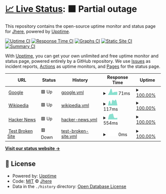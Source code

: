 # [📈 Live Status](https://jhere.io): <!--live status--> **🟧 Partial outage**

This repository contains the open-source uptime monitor and status page for [Jhere](jhere.io), powered by [Upptime](https://github.com/upptime/upptime).

[![Uptime CI](https://github.com/jheeree/uptime/workflows/Uptime%20CI/badge.svg)](https://github.com/jheeree/uptime/actions?query=workflow%3A%22Uptime+CI%22)
[![Response Time CI](https://github.com/jheeree/uptime/workflows/Response%20Time%20CI/badge.svg)](https://github.com/jheeree/uptime/actions?query=workflow%3A%22Response+Time+CI%22)
[![Graphs CI](https://github.com/jheeree/uptime/workflows/Graphs%20CI/badge.svg)](https://github.com/jheeree/uptime/actions?query=workflow%3A%22Graphs+CI%22)
[![Static Site CI](https://github.com/jheeree/uptime/workflows/Static%20Site%20CI/badge.svg)](https://github.com/jheeree/uptime/actions?query=workflow%3A%22Static+Site+CI%22)
[![Summary CI](https://github.com/jheeree/uptime/workflows/Summary%20CI/badge.svg)](https://github.com/jheeree/uptime/actions?query=workflow%3A%22Summary+CI%22)

With [Upptime](https://upptime.js.org), you can get your own unlimited and free uptime monitor and status page, powered entirely by a GitHub repository. We use [Issues](https://github.com/jheeree/uptime/issues) as incident reports, [Actions](https://github.com/jheeree/uptime/actions) as uptime monitors, and [Pages](https://jhere.io) for the status page.

<!--start: status pages-->
<!-- This summary is generated by Upptime (https://github.com/upptime/upptime) -->
<!-- Do not edit this manually, your changes will be overwritten -->
<!-- prettier-ignore -->
| URL | Status | History | Response Time | Uptime |
| --- | ------ | ------- | ------------- | ------ |
| <img alt="" src="https://icons.duckduckgo.com/ip3/www.google.com.ico" height="13"> [Google](https://www.google.com) | 🟩 Up | [google.yml](https://github.com/jheeree/uptime/commits/HEAD/history/google.yml) | <details><summary><img alt="Response time graph" src="./graphs/google/response-time-week.png" height="20"> 71ms</summary><br><a href="https://jhere.io/history/google"><img alt="Response time 71" src="https://img.shields.io/endpoint?url=https%3A%2F%2Fraw.githubusercontent.com%2Fjheeree%2Fuptime%2FHEAD%2Fapi%2Fgoogle%2Fresponse-time.json"></a><br><a href="https://jhere.io/history/google"><img alt="24-hour response time 71" src="https://img.shields.io/endpoint?url=https%3A%2F%2Fraw.githubusercontent.com%2Fjheeree%2Fuptime%2FHEAD%2Fapi%2Fgoogle%2Fresponse-time-day.json"></a><br><a href="https://jhere.io/history/google"><img alt="7-day response time 71" src="https://img.shields.io/endpoint?url=https%3A%2F%2Fraw.githubusercontent.com%2Fjheeree%2Fuptime%2FHEAD%2Fapi%2Fgoogle%2Fresponse-time-week.json"></a><br><a href="https://jhere.io/history/google"><img alt="30-day response time 71" src="https://img.shields.io/endpoint?url=https%3A%2F%2Fraw.githubusercontent.com%2Fjheeree%2Fuptime%2FHEAD%2Fapi%2Fgoogle%2Fresponse-time-month.json"></a><br><a href="https://jhere.io/history/google"><img alt="1-year response time 71" src="https://img.shields.io/endpoint?url=https%3A%2F%2Fraw.githubusercontent.com%2Fjheeree%2Fuptime%2FHEAD%2Fapi%2Fgoogle%2Fresponse-time-year.json"></a></details> | <details><summary><a href="https://jhere.io/history/google">100.00%</a></summary><a href="https://jhere.io/history/google"><img alt="All-time uptime 100.00%" src="https://img.shields.io/endpoint?url=https%3A%2F%2Fraw.githubusercontent.com%2Fjheeree%2Fuptime%2FHEAD%2Fapi%2Fgoogle%2Fuptime.json"></a><br><a href="https://jhere.io/history/google"><img alt="24-hour uptime 100.00%" src="https://img.shields.io/endpoint?url=https%3A%2F%2Fraw.githubusercontent.com%2Fjheeree%2Fuptime%2FHEAD%2Fapi%2Fgoogle%2Fuptime-day.json"></a><br><a href="https://jhere.io/history/google"><img alt="7-day uptime 100.00%" src="https://img.shields.io/endpoint?url=https%3A%2F%2Fraw.githubusercontent.com%2Fjheeree%2Fuptime%2FHEAD%2Fapi%2Fgoogle%2Fuptime-week.json"></a><br><a href="https://jhere.io/history/google"><img alt="30-day uptime 100.00%" src="https://img.shields.io/endpoint?url=https%3A%2F%2Fraw.githubusercontent.com%2Fjheeree%2Fuptime%2FHEAD%2Fapi%2Fgoogle%2Fuptime-month.json"></a><br><a href="https://jhere.io/history/google"><img alt="1-year uptime 100.00%" src="https://img.shields.io/endpoint?url=https%3A%2F%2Fraw.githubusercontent.com%2Fjheeree%2Fuptime%2FHEAD%2Fapi%2Fgoogle%2Fuptime-year.json"></a></details>
| <img alt="" src="https://icons.duckduckgo.com/ip3/en.wikipedia.org.ico" height="13"> [Wikipedia](https://en.wikipedia.org) | 🟩 Up | [wikipedia.yml](https://github.com/jheeree/uptime/commits/HEAD/history/wikipedia.yml) | <details><summary><img alt="Response time graph" src="./graphs/wikipedia/response-time-week.png" height="20"> 117ms</summary><br><a href="https://jhere.io/history/wikipedia"><img alt="Response time 117" src="https://img.shields.io/endpoint?url=https%3A%2F%2Fraw.githubusercontent.com%2Fjheeree%2Fuptime%2FHEAD%2Fapi%2Fwikipedia%2Fresponse-time.json"></a><br><a href="https://jhere.io/history/wikipedia"><img alt="24-hour response time 117" src="https://img.shields.io/endpoint?url=https%3A%2F%2Fraw.githubusercontent.com%2Fjheeree%2Fuptime%2FHEAD%2Fapi%2Fwikipedia%2Fresponse-time-day.json"></a><br><a href="https://jhere.io/history/wikipedia"><img alt="7-day response time 117" src="https://img.shields.io/endpoint?url=https%3A%2F%2Fraw.githubusercontent.com%2Fjheeree%2Fuptime%2FHEAD%2Fapi%2Fwikipedia%2Fresponse-time-week.json"></a><br><a href="https://jhere.io/history/wikipedia"><img alt="30-day response time 117" src="https://img.shields.io/endpoint?url=https%3A%2F%2Fraw.githubusercontent.com%2Fjheeree%2Fuptime%2FHEAD%2Fapi%2Fwikipedia%2Fresponse-time-month.json"></a><br><a href="https://jhere.io/history/wikipedia"><img alt="1-year response time 117" src="https://img.shields.io/endpoint?url=https%3A%2F%2Fraw.githubusercontent.com%2Fjheeree%2Fuptime%2FHEAD%2Fapi%2Fwikipedia%2Fresponse-time-year.json"></a></details> | <details><summary><a href="https://jhere.io/history/wikipedia">100.00%</a></summary><a href="https://jhere.io/history/wikipedia"><img alt="All-time uptime 100.00%" src="https://img.shields.io/endpoint?url=https%3A%2F%2Fraw.githubusercontent.com%2Fjheeree%2Fuptime%2FHEAD%2Fapi%2Fwikipedia%2Fuptime.json"></a><br><a href="https://jhere.io/history/wikipedia"><img alt="24-hour uptime 100.00%" src="https://img.shields.io/endpoint?url=https%3A%2F%2Fraw.githubusercontent.com%2Fjheeree%2Fuptime%2FHEAD%2Fapi%2Fwikipedia%2Fuptime-day.json"></a><br><a href="https://jhere.io/history/wikipedia"><img alt="7-day uptime 100.00%" src="https://img.shields.io/endpoint?url=https%3A%2F%2Fraw.githubusercontent.com%2Fjheeree%2Fuptime%2FHEAD%2Fapi%2Fwikipedia%2Fuptime-week.json"></a><br><a href="https://jhere.io/history/wikipedia"><img alt="30-day uptime 100.00%" src="https://img.shields.io/endpoint?url=https%3A%2F%2Fraw.githubusercontent.com%2Fjheeree%2Fuptime%2FHEAD%2Fapi%2Fwikipedia%2Fuptime-month.json"></a><br><a href="https://jhere.io/history/wikipedia"><img alt="1-year uptime 100.00%" src="https://img.shields.io/endpoint?url=https%3A%2F%2Fraw.githubusercontent.com%2Fjheeree%2Fuptime%2FHEAD%2Fapi%2Fwikipedia%2Fuptime-year.json"></a></details>
| <img alt="" src="https://icons.duckduckgo.com/ip3/news.ycombinator.com.ico" height="13"> [Hacker News](https://news.ycombinator.com) | 🟩 Up | [hacker-news.yml](https://github.com/jheeree/uptime/commits/HEAD/history/hacker-news.yml) | <details><summary><img alt="Response time graph" src="./graphs/hacker-news/response-time-week.png" height="20"> 554ms</summary><br><a href="https://jhere.io/history/hacker-news"><img alt="Response time 554" src="https://img.shields.io/endpoint?url=https%3A%2F%2Fraw.githubusercontent.com%2Fjheeree%2Fuptime%2FHEAD%2Fapi%2Fhacker-news%2Fresponse-time.json"></a><br><a href="https://jhere.io/history/hacker-news"><img alt="24-hour response time 554" src="https://img.shields.io/endpoint?url=https%3A%2F%2Fraw.githubusercontent.com%2Fjheeree%2Fuptime%2FHEAD%2Fapi%2Fhacker-news%2Fresponse-time-day.json"></a><br><a href="https://jhere.io/history/hacker-news"><img alt="7-day response time 554" src="https://img.shields.io/endpoint?url=https%3A%2F%2Fraw.githubusercontent.com%2Fjheeree%2Fuptime%2FHEAD%2Fapi%2Fhacker-news%2Fresponse-time-week.json"></a><br><a href="https://jhere.io/history/hacker-news"><img alt="30-day response time 554" src="https://img.shields.io/endpoint?url=https%3A%2F%2Fraw.githubusercontent.com%2Fjheeree%2Fuptime%2FHEAD%2Fapi%2Fhacker-news%2Fresponse-time-month.json"></a><br><a href="https://jhere.io/history/hacker-news"><img alt="1-year response time 554" src="https://img.shields.io/endpoint?url=https%3A%2F%2Fraw.githubusercontent.com%2Fjheeree%2Fuptime%2FHEAD%2Fapi%2Fhacker-news%2Fresponse-time-year.json"></a></details> | <details><summary><a href="https://jhere.io/history/hacker-news">100.00%</a></summary><a href="https://jhere.io/history/hacker-news"><img alt="All-time uptime 100.00%" src="https://img.shields.io/endpoint?url=https%3A%2F%2Fraw.githubusercontent.com%2Fjheeree%2Fuptime%2FHEAD%2Fapi%2Fhacker-news%2Fuptime.json"></a><br><a href="https://jhere.io/history/hacker-news"><img alt="24-hour uptime 100.00%" src="https://img.shields.io/endpoint?url=https%3A%2F%2Fraw.githubusercontent.com%2Fjheeree%2Fuptime%2FHEAD%2Fapi%2Fhacker-news%2Fuptime-day.json"></a><br><a href="https://jhere.io/history/hacker-news"><img alt="7-day uptime 100.00%" src="https://img.shields.io/endpoint?url=https%3A%2F%2Fraw.githubusercontent.com%2Fjheeree%2Fuptime%2FHEAD%2Fapi%2Fhacker-news%2Fuptime-week.json"></a><br><a href="https://jhere.io/history/hacker-news"><img alt="30-day uptime 100.00%" src="https://img.shields.io/endpoint?url=https%3A%2F%2Fraw.githubusercontent.com%2Fjheeree%2Fuptime%2FHEAD%2Fapi%2Fhacker-news%2Fuptime-month.json"></a><br><a href="https://jhere.io/history/hacker-news"><img alt="1-year uptime 100.00%" src="https://img.shields.io/endpoint?url=https%3A%2F%2Fraw.githubusercontent.com%2Fjheeree%2Fuptime%2FHEAD%2Fapi%2Fhacker-news%2Fuptime-year.json"></a></details>
| <img alt="" src="https://icons.duckduckgo.com/ip3/thissitedoesnotexist.koj.co.ico" height="13"> [Test Broken Site](https://thissitedoesnotexist.koj.co) | 🟥 Down | [test-broken-site.yml](https://github.com/jheeree/uptime/commits/HEAD/history/test-broken-site.yml) | <details><summary><img alt="Response time graph" src="./graphs/test-broken-site/response-time-week.png" height="20"> 0ms</summary><br><a href="https://jhere.io/history/test-broken-site"><img alt="Response time 0" src="https://img.shields.io/endpoint?url=https%3A%2F%2Fraw.githubusercontent.com%2Fjheeree%2Fuptime%2FHEAD%2Fapi%2Ftest-broken-site%2Fresponse-time.json"></a><br><a href="https://jhere.io/history/test-broken-site"><img alt="24-hour response time 0" src="https://img.shields.io/endpoint?url=https%3A%2F%2Fraw.githubusercontent.com%2Fjheeree%2Fuptime%2FHEAD%2Fapi%2Ftest-broken-site%2Fresponse-time-day.json"></a><br><a href="https://jhere.io/history/test-broken-site"><img alt="7-day response time 0" src="https://img.shields.io/endpoint?url=https%3A%2F%2Fraw.githubusercontent.com%2Fjheeree%2Fuptime%2FHEAD%2Fapi%2Ftest-broken-site%2Fresponse-time-week.json"></a><br><a href="https://jhere.io/history/test-broken-site"><img alt="30-day response time 0" src="https://img.shields.io/endpoint?url=https%3A%2F%2Fraw.githubusercontent.com%2Fjheeree%2Fuptime%2FHEAD%2Fapi%2Ftest-broken-site%2Fresponse-time-month.json"></a><br><a href="https://jhere.io/history/test-broken-site"><img alt="1-year response time 0" src="https://img.shields.io/endpoint?url=https%3A%2F%2Fraw.githubusercontent.com%2Fjheeree%2Fuptime%2FHEAD%2Fapi%2Ftest-broken-site%2Fresponse-time-year.json"></a></details> | <details><summary><a href="https://jhere.io/history/test-broken-site">100.00%</a></summary><a href="https://jhere.io/history/test-broken-site"><img alt="All-time uptime 100.00%" src="https://img.shields.io/endpoint?url=https%3A%2F%2Fraw.githubusercontent.com%2Fjheeree%2Fuptime%2FHEAD%2Fapi%2Ftest-broken-site%2Fuptime.json"></a><br><a href="https://jhere.io/history/test-broken-site"><img alt="24-hour uptime 100.00%" src="https://img.shields.io/endpoint?url=https%3A%2F%2Fraw.githubusercontent.com%2Fjheeree%2Fuptime%2FHEAD%2Fapi%2Ftest-broken-site%2Fuptime-day.json"></a><br><a href="https://jhere.io/history/test-broken-site"><img alt="7-day uptime 100.00%" src="https://img.shields.io/endpoint?url=https%3A%2F%2Fraw.githubusercontent.com%2Fjheeree%2Fuptime%2FHEAD%2Fapi%2Ftest-broken-site%2Fuptime-week.json"></a><br><a href="https://jhere.io/history/test-broken-site"><img alt="30-day uptime 100.00%" src="https://img.shields.io/endpoint?url=https%3A%2F%2Fraw.githubusercontent.com%2Fjheeree%2Fuptime%2FHEAD%2Fapi%2Ftest-broken-site%2Fuptime-month.json"></a><br><a href="https://jhere.io/history/test-broken-site"><img alt="1-year uptime 100.00%" src="https://img.shields.io/endpoint?url=https%3A%2F%2Fraw.githubusercontent.com%2Fjheeree%2Fuptime%2FHEAD%2Fapi%2Ftest-broken-site%2Fuptime-year.json"></a></details>

<!--end: status pages-->

[**Visit our status website →**](https://jhere.io)

## 📄 License

- Powered by: [Upptime](https://github.com/upptime/upptime)
- Code: [MIT](./LICENSE) © [Jhere](jhere.io)
- Data in the `./history` directory: [Open Database License](https://opendatacommons.org/licenses/odbl/1-0/)

